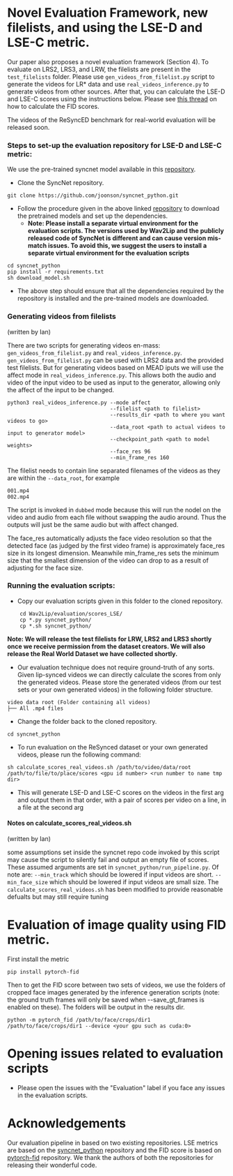 # Novel Evaluation Framework, new filelists, and using the LSE-D and LSE-C metric.

Our paper also proposes a novel evaluation framework (Section 4). To evaluate on LRS2, LRS3, and LRW, the filelists are present in the `test_filelists` folder. Please use `gen_videos_from_filelist.py` script to generate the videos for LR* data and use `real_videos_inference.py` to generate videos from other sources. After that, you can calculate the LSE-D and LSE-C scores using the instructions below. Please see [this thread](https://github.com/Rudrabha/Wav2Lip/issues/22#issuecomment-712825380) on how to calculate the FID scores. 

The videos of the ReSyncED benchmark for real-world evaluation will be released soon. 

### Steps to set-up the evaluation repository for LSE-D and LSE-C metric:
We use the pre-trained syncnet model available in this [repository](https://github.com/joonson/syncnet_python). 

* Clone the SyncNet repository.
``` 
git clone https://github.com/joonson/syncnet_python.git 
```
* Follow the procedure given in the above linked [repository](https://github.com/joonson/syncnet_python) to download the pretrained models and set up the dependencies. 
    * **Note: Please install a separate virtual environment for the evaluation scripts. The versions used by Wav2Lip and the publicly released code of SyncNet is different and can cause version mis-match issues. To avoid this, we suggest the users to install a separate virtual environment for the evaluation scripts**
```
cd syncnet_python
pip install -r requirements.txt
sh download_model.sh
```
* The above step should ensure that all the dependencies required by the repository is installed and the pre-trained models are downloaded.
### Generating videos from filelists
(written by Ian)

There are two scripts for generating videos en-mass: `gen_videos_from_filelist.py` and `real_videos_inference.py`.
`gen_videos_from_filelist.py` can be used with LRS2 data and the provided test filelists. But for generating videos based on MEAD iputs we will use the affect mode in `real_videos_inference.py`. This allows both the audio and video of the input video to be used as input to the generator, allowing only the affect of the input to be changed.
```
python3 real_videos_inference.py --mode affect 
                                 --filelist <path to filelist>
                                 --results_dir <path to where you want videos to go>
                                 --data_root <path to actual videos to input to generator model>
                                 --checkpoint_path <path to model weights>
                                 --face_res 96
                                 --min_frame_res 160
```
The filelist needs to contain line separated filenames of the videos as they are within the `--data_root`, for example
```
001.mp4
002.mp4
```
The script is invoked in `dubbed` mode because this will run the nodel on the video and audio from each file without swapping
the audio around. Thus the outputs will just be the same audio but with affect changed.

The face_res automatically adjusts the face video resolution so that the detected face (as judged by the first video frame)
is approximately face_res size in its longest dimension. Meanwhile min_frame_res sets the minimum size that the smallest
dimension of the video can drop to as a result of adjusting for the face size.

### Running the evaluation scripts:
* Copy our evaluation scripts given in this folder to the cloned repository.
```  
    cd Wav2Lip/evaluation/scores_LSE/
    cp *.py syncnet_python/
    cp *.sh syncnet_python/ 
```
**Note: We will release the test filelists for LRW, LRS2 and LRS3 shortly once we receive permission from the dataset creators. We will also release the Real World Dataset we have collected shortly.**

* Our evaluation technique does not require ground-truth of any sorts. Given lip-synced videos we can directly calculate the scores from only the generated videos. Please store the generated videos (from our test sets or your own generated videos) in the following folder structure.
```
video data root (Folder containing all videos)
├── All .mp4 files
```
* Change the folder back to the cloned repository. 
```
cd syncnet_python
```

* To run evaluation on the ReSynced dataset or your own generated videos, please run the following command:
```
sh calculate_scores_real_videos.sh /path/to/video/data/root /path/to/file/to/place/scores <gpu id number> <run number to name tmp dir>
```
* This will generate LSE-D and LSE-C scores on the videos in the first arg and output them in that order, with a pair of
scores per video on a line, in a file at the second arg

#### Notes on calculate_scores_real_videos.sh
(written by Ian)

some assumptions set inside the syncnet repo code invoked by this script may cause the script to silently fail and output
an empty file of scores. These assumed arguments are set in `syncnet_python/run_pipeline.py`. Of note are: 
`--min_track` which should be lowered if input videos are short. `--min_face_size` which should be lowered if input videos
are small size. The `calculate_scores_real_videos.sh` has been modified to provide reasonable defualts but may still require tuning

# Evaluation of image quality using FID metric.
First install the metric
```
pip install pytorch-fid
```

Then to get the FID score between two sets of videos, we use the folders of cropped face images generated by the inference generation scripts
(note: the ground truth frames will only be saved when --save_gt_frames is enabled on these). The folders will be output in the results dir.
```
python -m pytorch_fid /path/to/face/crops/dir1 /path/to/face/crops/dir1 --device <your gpu such as cuda:0>
```


# Opening issues related to evaluation scripts
* Please open the issues with the "Evaluation" label if you face any issues in the evaluation scripts. 

# Acknowledgements
Our evaluation pipeline in based on two existing repositories. LSE metrics are based on the [syncnet_python](https://github.com/joonson/syncnet_python) repository and the FID score is based on [pytorch-fid](https://github.com/mseitzer/pytorch-fid) repository. We thank the authors of both the repositories for releasing their wonderful code.



